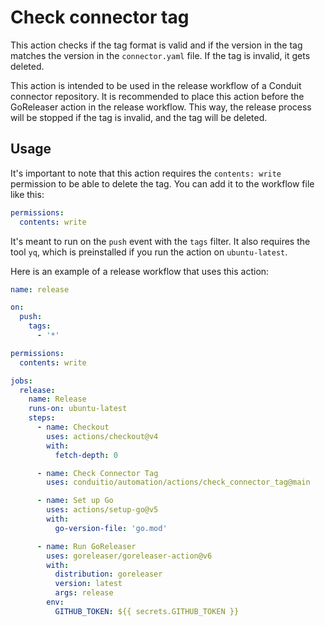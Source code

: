# Check connector tag

This action checks if the tag format is valid and if the version in the tag
matches the version in the `connector.yaml` file. If the tag is invalid, it gets
deleted.

This action is intended to be used in the release workflow of a Conduit connector
repository. It is recommended to place this action before the GoReleaser action
in the release workflow. This way, the release process will be stopped if the
tag is invalid, and the tag will be deleted.

## Usage

It's important to note that this action requires the `contents: write` permission
to be able to delete the tag. You can add it to the workflow file like this:

```yaml
permissions:
  contents: write
```

It's meant to run on the `push` event with the `tags` filter. It also requires
the tool `yq`, which is preinstalled if you run the action on `ubuntu-latest`.

Here is an example of a release workflow that uses this action:

```yaml
name: release

on:
  push:
    tags:
      - '*'

permissions:
  contents: write

jobs:
  release:
    name: Release
    runs-on: ubuntu-latest
    steps:
      - name: Checkout
        uses: actions/checkout@v4
        with:
          fetch-depth: 0

      - name: Check Connector Tag
        uses: conduitio/automation/actions/check_connector_tag@main

      - name: Set up Go
        uses: actions/setup-go@v5
        with:
          go-version-file: 'go.mod'

      - name: Run GoReleaser
        uses: goreleaser/goreleaser-action@v6
        with:
          distribution: goreleaser
          version: latest
          args: release
        env:
          GITHUB_TOKEN: ${{ secrets.GITHUB_TOKEN }}
```
